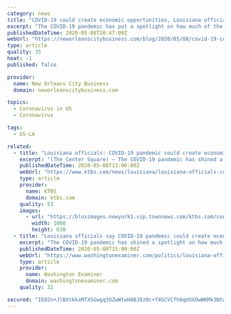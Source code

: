 ```yaml
---
category: news
title: "COVID-19 could create economic opportunities, Louisiana officials say"
excerpt: "The COVID-19 pandemic has put a spotlight on how much of the nation’s supply chain is based overseas. If corporations start to rethink those decisions, Louisiana should be ready to compete for those investments,"
publishedDateTime: 2020-05-08T20:47:00Z
webUrl: "https://neworleanscitybusiness.com/blog/2020/05/08/covid-19-could-create-economic-opportunities-louisiana-officials-say/"
type: article
quality: 35
heat: -1
published: false

provider:
  name: New Orleans City Business
  domain: neworleanscitybusiness.com

topics:
  - Coronavirus in US
  - Coronavirus

tags:
  - US-LA

related:
  - title: "Louisiana officials: COVID-19 pandemic could create economic opportunities"
    excerpt: "(The Center Square) – The COVID-19 pandemic has shined a spotlight on how much of the nation’s supply chain is based overseas. If corporations start to rethink those decisions, Louisiana"
    publishedDateTime: 2020-05-08T13:00:00Z
    webUrl: "https://www.ktbs.com/news/louisiana/louisiana-officials-covid-19-pandemic-could-create-economic-opportunities/article_5c3b24de-65c9-5cc1-bdc3-d83eef09300e.html"
    type: article
    provider:
      name: KTBS
      domain: ktbs.com
    quality: 53
    images:
      - url: "https://bloximages.newyork1.vip.townnews.com/ktbs.com/content/tncms/assets/v3/editorial/0/c9/0c99d286-768f-5ab1-b01c-ddb8e0565f1f/5eb48fc898777.image.png?resize=1008%2C630"
        width: 1008
        height: 630
  - title: "Louisiana officials say COVID-19 pandemic could create economic opportunities"
    excerpt: "The COVID-19 pandemic has shined a spotlight on how much of the nation’s supply chain is based overseas. If corporations start to rethink those decisions, Louisiana should be ready to compete for those investments,"
    publishedDateTime: 2020-05-08T15:00:00Z
    webUrl: "https://www.washingtonexaminer.com/politics/louisiana-officials-say-covid-19-pandemic-could-create-economic-opportunities"
    type: article
    provider:
      name: Washington Examiner
      domain: washingtonexaminer.com
    quality: 32

secured: "IE02n+JlBXtkkxMTXSGwgq3OZwWtwHABJ8z0c+f4GCVCfhOqUUXOwWKMk3Ntwjryx4adZV0CfBX0mExwwZa1U1u/7EU9drskGGSB/WJaJ36AkL9g04A01nQj7mlr1G9llV07JO6KzNz/wGt79JXcxxEs+SQ1y7H5XfXSxTQSx65nSL34BfkgDLSAmrx+qVPelq8j6VtxH4LPmM6mZMOEbprFybx5fLD/Uyh6wdXFUDxwf0pjDrEoB6ItqES9tuclnNlLKmr6G7/B9ir+DuxBQ//Ci0gIrlhvRxv9ihezqljAy7ZOcSFVxDjI1LmYm8v9;56sShAumsNM3zXr2AvFBLA=="
---
```


